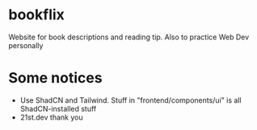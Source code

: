 # bookflix
 Website for book descriptions and reading tip. Also to practice Web Dev personally

# Some notices
- Use ShadCN and Tailwind. Stuff in "frontend/components/ui" is all ShadCN-installed stuff
- 21st.dev thank you